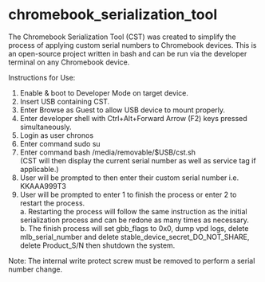 # chromebook_serialization_tool
The Chromebook Serialization Tool (CST) was created to simplify the process of applying custom serial numbers to Chromebook devices. This is an open-source project written in bash and can be run via the developer terminal on any Chromebook device. 

Instructions for Use:
1.	Enable & boot to Developer Mode on target device.
2.	Insert USB containing CST.
3.	Enter Browse as Guest to allow USB device to mount properly.
4.	Enter developer shell with Ctrl+Alt+Forward Arrow (F2) keys pressed simultaneously. 
5.	Login as user chronos
6.	Enter command sudo su
7.	Enter command bash /media/removable/$USB/cst.sh
</br>(CST will then display the current serial number as well as service tag if applicable.)
8.	User will be prompted to then enter their custom serial number i.e. KKAAA999T3
9.	User will be prompted to enter 1 to finish the process or enter 2 to restart the process.
</br>a.	Restarting the process will follow the same instruction as the initial serialization process and can be redone as many times as necessary.
</br>b.	The finish process will set gbb_flags to 0x0, dump vpd logs, delete mlb_serial_number and delete stable_device_secret_DO_NOT_SHARE, delete Product_S/N then shutdown the system. 

Note: The internal write protect screw must be removed to perform a serial number change. 
